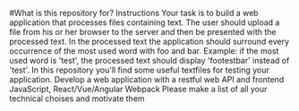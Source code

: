 #What is this repository for?
Instructions
Your task is to build a web application that processes files containing text.
The user should upload a file from his or her browser to the server and then be presented with the processed text.
In the processed text the application should surround every occurrence of the most used word with foo and bar.
Example: if the most used word is 'test', the processed text should display 'footestbar' instead of 'test'.
In this repository you'll find some useful textfiles for testing your application.
Develop a web application with a restful web API and frontend
JavaScript, React/Vue/Angular
Webpack
Please make a list of all your technical choises and motivate them
